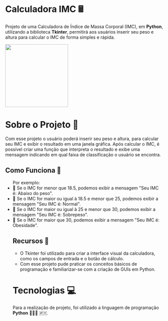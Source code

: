 # Calculadora IMC 🖩
Projeto de uma Calculadora de Índice de Massa Corporal (IMC), em **Python**, utilizando a biblioteca **Tkinter**, permitirá aos usuários inserir seu peso e altura para calcular o IMC de forma simples e rápida.
<div>
<img src="https://github.com/user-attachments/assets/1a60881f-76e5-46b8-8995-6028060e6bb3" width="200px" />

# Sobre o Projeto 📄
  Com esse projeto o usuário poderá inserir seu peso e altura, para calcular seu IMC e exibir o resultado em uma janela gráfica.
  Após calcular o IMC, é possível criar uma função que interpreta o resultado e exibe uma mensagem indicando em qual faixa de classificação o usuário se encontra.
 
## Como Funciona 🎯
<div> 
  <ul>Por exemplo:
    <li>📌 Se o IMC for menor que 18.5, podemos exibir a mensagem "Seu IMC é: Abaixo do peso".
    <li>📌 Se o IMC for maior ou igual à 18.5 e menor que 25, podemos exibir a mensagem "Seu IMC é: Normal".
    <li>📌 Se o IMC for maior ou igual à 25 e menor que 30, podemos exibir a mensagem "Seu IMC é: Sobrepeso".
    <li>📌 Se o IMC for maior que 30, podemos exibir a mensagem "Seu IMC é: Obesidade".
  
## Recursos 📂
  - O Tkinter foi utilizado para criar a interface visual da calculadora, como os campos de entrada e o botão de cálculo.
  - Com esse projeto pude praticar os conceitos básicos de programação e familiarizar-se com a criação de GUIs em Python.

  # Tecnologias 💻
  Para a realização de projeto, foi utilizado a linguagem de programação **Python** 👩🏻‍💻 🇵🇾.
